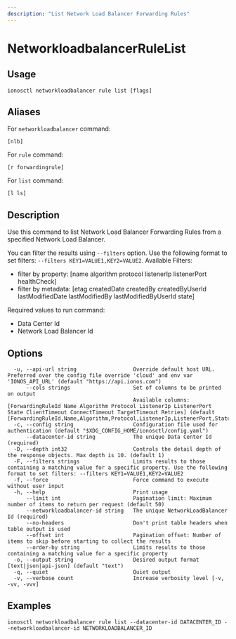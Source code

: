 ```yaml
---
description: "List Network Load Balancer Forwarding Rules"
---
```


# NetworkloadbalancerRuleList

## Usage

```text
ionosctl networkloadbalancer rule list [flags]
```

## Aliases

For `networkloadbalancer` command:

```text
[nlb]
```

For `rule` command:

```text
[r forwardingrule]
```

For `list` command:

```text
[l ls]
```

## Description

Use this command to list Network Load Balancer Forwarding Rules from a specified Network Load Balancer.

You can filter the results using `--filters` option. Use the following format to set filters: `--filters KEY1=VALUE1,KEY2=VALUE2`.
Available Filters:
* filter by property: [name algorithm protocol listenerIp listenerPort healthCheck]
* filter by metadata: [etag createdDate createdBy createdByUserId lastModifiedDate lastModifiedBy lastModifiedByUserId state]

Required values to run command:

* Data Center Id
* Network Load Balancer Id

## Options

```text
  -u, --api-url string                  Override default host URL. Preferred over the config file override 'cloud' and env var 'IONOS_API_URL' (default "https://api.ionos.com")
      --cols strings                    Set of columns to be printed on output 
                                        Available columns: [ForwardingRuleId Name Algorithm Protocol ListenerIp ListenerPort State ClientTimeout ConnectTimeout TargetTimeout Retries] (default [ForwardingRuleId,Name,Algorithm,Protocol,ListenerIp,ListenerPort,State])
  -c, --config string                   Configuration file used for authentication (default "$XDG_CONFIG_HOME/ionosctl/config.yaml")
      --datacenter-id string            The unique Data Center Id (required)
  -D, --depth int32                     Controls the detail depth of the response objects. Max depth is 10. (default 1)
  -F, --filters strings                 Limits results to those containing a matching value for a specific property. Use the following format to set filters: --filters KEY1=VALUE1,KEY2=VALUE2
  -f, --force                           Force command to execute without user input
  -h, --help                            Print usage
      --limit int                       Pagination limit: Maximum number of items to return per request (default 50)
      --networkloadbalancer-id string   The unique NetworkLoadBalancer Id (required)
      --no-headers                      Don't print table headers when table output is used
      --offset int                      Pagination offset: Number of items to skip before starting to collect the results
      --order-by string                 Limits results to those containing a matching value for a specific property
  -o, --output string                   Desired output format [text|json|api-json] (default "text")
  -q, --quiet                           Quiet output
  -v, --verbose count                   Increase verbosity level [-v, -vv, -vvv]
```

## Examples

```text
ionosctl networkloadbalancer rule list --datacenter-id DATACENTER_ID --networkloadbalancer-id NETWORKLOADBALANCER_ID
```

